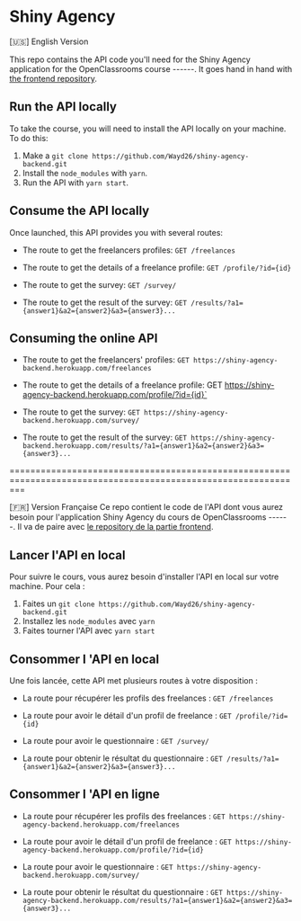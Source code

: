 # Shiny Agency

[🇺🇸] English Version

This repo contains the API code you'll need for the Shiny Agency application for the OpenClassrooms course ------.
It goes hand in hand with [the frontend repository](https://github.com/Wayd26/shiny-agency.git).

## Run the API locally

To take the course, you will need to install the API locally on your machine. To do this:
1. Make a `git clone https://github.com/Wayd26/shiny-agency-backend.git`
2. Install the `node_modules` with `yarn`.
3. Run the API with `yarn start`.


## Consume the API locally
Once launched, this API provides you with several routes:

- The route to get the freelancers profiles:
`GET /freelances`

- The route to get the details of a freelance profile:
`GET /profile/?id={id}`

- The route to get the survey:
`GET /survey/`

- The route to get the result of the survey:
`GET /results/?a1={answer1}&a2={answer2}&a3={answer3}...`


## Consuming the online API

- The route to get the freelancers' profiles:
`GET https://shiny-agency-backend.herokuapp.com/freelances`

- The route to get the details of a freelance profile:
GET https://shiny-agency-backend.herokuapp.com/profile/?id={id}`

- The route to get the survey:
`GET https://shiny-agency-backend.herokuapp.com/survey/`

- The route to get the result of the survey:
`GET https://shiny-agency-backend.herokuapp.com/results/?a1={answer1}&a2={answer2}&a3={answer3}...`


===============================================================================================================


[🇫🇷] Version Française
Ce repo contient le code de l'API dont vous aurez besoin pour l'application Shiny Agency du cours de OpenClassrooms ------.
Il va de paire avec [le repository de la partie frontend](https://github.com/Wayd26/shiny-agency.git).

## Lancer l'API en local

Pour suivre le cours, vous aurez besoin d'installer l'API en local sur votre machine. Pour cela :
1. Faites un `git clone https://github.com/Wayd26/shiny-agency-backend.git`
2. Installez les `node_modules` avec `yarn`
3. Faites tourner l'API avec `yarn start`


## Consommer l 'API en local
Une fois lancée, cette API met plusieurs routes à votre disposition :

- La route pour récupérer les profils des freelances :
`GET /freelances`

- La route pour avoir le détail d'un profil de freelance :
`GET /profile/?id={id}`

- La route pour avoir le questionnaire :
`GET /survey/`

- La route pour obtenir le résultat du questionnaire :
`GET /results/?a1={answer1}&a2={answer2}&a3={answer3}...`


## Consommer l 'API en ligne

- La route pour récupérer les profils des freelances :
`GET https://shiny-agency-backend.herokuapp.com/freelances`

- La route pour avoir le détail d'un profil de freelance :
`GET https://shiny-agency-backend.herokuapp.com/profile/?id={id}`

- La route pour avoir le questionnaire :
`GET https://shiny-agency-backend.herokuapp.com/survey/`

- La route pour obtenir le résultat du questionnaire :
`GET https://shiny-agency-backend.herokuapp.com/results/?a1={answer1}&a2={answer2}&a3={answer3}...`

